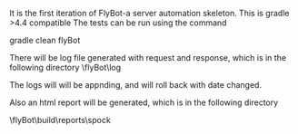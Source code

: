 It is the first iteration of FlyBot-a server automation skeleton.
This is gradle >4.4 compatible
The tests can be run using the command

gradle clean flyBot  


There will be log file generated with request and response, which is in the following directory
\flyBot\log

The logs will will be appnding, and will roll back with date changed.


Also an html report will be generated, which is in the following directory

\flyBot\build\reports\spock
